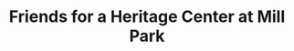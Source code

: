 ---
layout: repo
title: "Friends for a Heritage Center at Mill Park"
id: 2292
permalink: repos/2292/
---